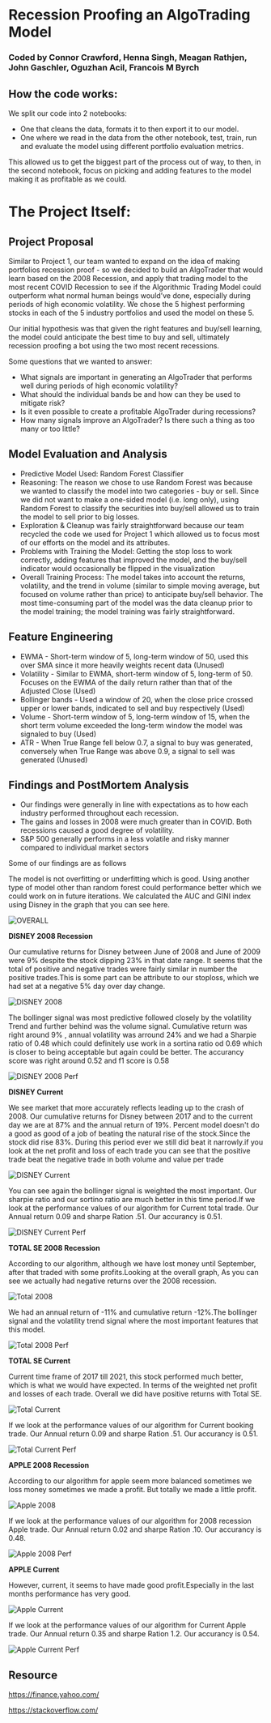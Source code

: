 # Recession Proofing an AlgoTrading Model
### Coded by Connor Crawford, Henna Singh, Meagan Rathjen, John Gaschler, Oguzhan Acil, Francois M Byrch

## How the code works:
We split our code into 2 notebooks: 
* One that cleans the data, formats it to then export it to our model. 
* One where we read in the data from the other notebook, test, train, run and evaluate the model using different portfolio evaluation metrics. 

This allowed us to get the biggest part of the process out of way, to then, in the second notebook, focus on picking and adding features to the model making it as profitable as we could.

# The Project Itself:

## Project Proposal
Similar to Project 1, our team wanted to expand on the idea of making portfolios recession proof - so we decided to build an AlgoTrader that would learn based on the 2008 Recession, and apply that trading model to the most recent COVID Recession to see if the Algorithmic Trading Model could outperform what normal human beings would’ve done, especially during periods of high economic volatility. We chose the 5 highest performing stocks in each of the 5 industry portfolios and used the model on these 5. 

Our initial hypothesis was that given the right features and buy/sell learning, the model could anticipate the best time to buy and sell, ultimately recession proofing a bot using the two most recent recessions.

Some questions that we wanted to answer:
* What signals are important in generating an AlgoTrader that performs well during periods of high economic volatility?
* What should the individual bands be and how can they be used to mitigate risk? 
* Is it even possible to create a profitable AlgoTrader during recessions? 
* How many signals improve an AlgoTrader? Is there such a thing as too many or too little?

## Model Evaluation and Analysis 
* Predictive Model Used: Random Forest Classifier
* Reasoning: The reason we chose to use Random Forest was because we wanted to classify the model into two categories - buy or sell. Since we did not want to make a one-sided model (i.e. long only), using Random Forest to classify the securities into buy/sell allowed us to train the model to sell prior to big losses.
* Exploration & Cleanup was fairly straightforward because our team recycled the code we used for Project 1 which allowed us to focus most of our efforts on the model and its attributes. 
* Problems with Training the Model: Getting the stop loss to work correctly, adding features that improved the model, and the buy/sell indicator would occasionally be flipped in the visualization
* Overall Training Process: The model takes into account the returns, volatility, and the trend in volume (similar to simple moving average, but focused on volume rather than price) to anticipate buy/sell behavior. The most time-consuming part of the model was the data cleanup prior to the model training; the model training was fairly straightforward.  

## Feature Engineering
* EWMA - Short-term window of 5, long-term window of 50, used this over SMA since it more heavily weights recent data (Unused)
* Volatility - Similar to EWMA, short-term window of 5, long-term of 50. Focuses on the EWMA of the daily return rather than that of the Adjusted Close (Used)
* Bollinger bands - Used a window of 20, when the close price crossed upper or lower bands, indicated to sell and buy respectively (Used)
* Volume - Short-term window of 5, long-term window of 15, when the short term volume exceeded the long-term window the model was signaled to buy (Used)
* ATR - When True Range fell below 0.7, a signal to buy was generated, conversely when True Range was above 0.9, a signal to sell was generated (Unused)


## Findings and PostMortem Analysis

- Our findings were generally in line with expectations as to how each industry performed throughout each recession. 
- The gains and losses in 2008 were much greater than in COVID. Both recessions caused a good degree of volatility. 
- S&P 500 generally performs in a less volatile and risky manner compared to individual market sectors

 Some of our findings are as follows

The model is not overfitting or underfitting which is good. Using another type of model other than random forest could performance better which we could work on in future iterations. We calculated the AUC and GINI index using Disney in the graph that you can see here. 

 ![OVERALL ](https://github.com/crcrawfo1/Project2/blob/main/Photos/Project2/OVERALL.PNG)
 

  **DISNEY 2008 Recession**

  Our cumulative returns for Disney between June of 2008 and June of 2009 were 9% despite the stock dipping 23% in that date range. It seems that the total of positive and negative trades were fairly similar in number the positive trades.This is some part can be attribute to our stoploss, which we had set at a negative 5% day over day change. 

   ![DISNEY 2008](https://github.com/crcrawfo1/Project2/blob/main/Photos/Project2/DIS2008all.PNG)

  The bollinger signal was most predictive followed closely by the volatility Trend and further behind was the volume signal. Cumulative return was right around 9% , annual volatility was arround 24% and we had a Sharpie ratio of 0.48 which could definitely use work in a sortina ratio od 0.69 which is closer to being acceptable but again could be better. The accurancy score was right around 0.52 and f1 score is 0.58


   ![DISNEY 2008 Perf](https://github.com/crcrawfo1/Project2/blob/main/Photos/Project2/DIS2008Perf.PNG)

  **DISNEY Current**

  We see market that more accurately reflects leading up to the crash of 2008. Our cumulative returns for Disney between 2017 and to the current day we are at 87% and the annual return of 19%. Percent model doesn't do a good as good of a job of beating the natural rise of the stock.Since the stock did rise 83%. During this period ever we still did beat it narrowly.if you look at the net profit and loss of each trade you can see that the positive trade beat the negative trade in both volume and value per trade 
    
   ![DISNEY Current](https://github.com/crcrawfo1/Project2/blob/main/Photos/Project2/DISCurrentall.PNG)

  You can see again the bollinger signal is weighted the most important. Our sharpie ratio and our sortino ratio are much better in this time period.If we look at the performance values of our algorithm for Current total trade. Our Annual return 0.09 and sharpe Ration .51. Our accurancy is 0.51.

   
   ![DISNEY Current Perf](https://github.com/crcrawfo1/Project2/blob/main/Photos/Project2/DISCurrentPerf.PNG)
  
  **TOTAL SE 2008 Recession**

  According to our algorithm, although we have lost money until September, after that traded with some profits.Looking at the overall graph, As you can see we actually had negative returns over the 2008 recession.

   ![Total 2008](https://github.com/crcrawfo1/Project2/blob/main/Photos/Project2/TOT2008all.PNG)

  We had an annual return of -11% and cumulative return -12%.The bollinger signal and the volatility trend signal where the most important features that this model.

   ![Total 2008 Perf](https://github.com/crcrawfo1/Project2/blob/main/Photos/Project2/TOT2008Perf.PNG)
 
  **TOTAL SE Current**

  Current time frame of 2017 till 2021, this stock performed much better, which is what we would have expected. In terms of the weighted net profit and losses of each trade. Overall we did have positive returns with Total SE.

   ![Total Current](https://github.com/crcrawfo1/Project2/blob/main/Photos/Project2/TOTCurrentall.PNG)

  If we look at the performance values of our algorithm for Current booking trade. Our Annual return 0.09 and sharpe Ration .51. Our accurancy is 0.51.

   ![Total Current Perf](https://github.com/crcrawfo1/Project2/blob/main/Photos/Project2/TOTCurrentPerf.PNG)

   **APPLE 2008 Recession**
  
  According to our algorithm for apple seem more balanced sometimes we loss money sometimes we made a profit. But totally we made a little profit.

   ![Apple 2008](https://github.com/crcrawfo1/Project2/blob/main/Photos/Project2/AAPL2008.PNG) 

  If we look at the performance values of our algorithm for 2008 recession Apple trade. Our Annual return 0.02 and sharpe Ration .10. Our accurancy is 0.48.

   ![Apple 2008 Perf](https://github.com/crcrawfo1/Project2/blob/main/Photos/Project2/AAPL2008Perf.PNG)

  **APPLE Current**

  However, current, it seems to have made good profit.Especially in the last months performance has very good. 

   ![Apple Current](https://github.com/crcrawfo1/Project2/blob/main/Photos/Project2/AAPLCurrent.PNG)

  If we look at the performance values of our algorithm for Current Apple trade. Our Annual return 0.35 and sharpe Ration 1.2. Our accurancy is 0.54.

   ![Apple Current Perf](https://github.com/crcrawfo1/Project2/blob/main/Photos/Project2/AAPLCurrentPerf.PNG)


## Resource

https://finance.yahoo.com/

https://stackoverflow.com/
